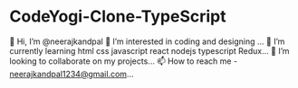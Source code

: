 # CodeYogi-Clone-TypeScript
👋 Hi, I’m @neerajkandpal 
👀 I’m interested in coding and designing ... 
🌱 I’m currently learning html css javascript react nodejs typescript Redux... 
💞️ I’m looking to collaborate on my projects... 
📫 How to reach me - neerajkandpal1234@gmail.com...
